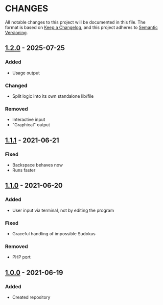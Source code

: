# CHANGES

All notable changes to this project will be documented in this file. The format is based on [Keep a Changelog](https://keepachangelog.com/en/1.0.0/), and this project adheres to [Semantic Versioning](https://semver.org/spec/v2.0.0.html).

## [1.2.0] - 2025-07-25
### Added
+ Usage output

### Changed
+ Split logic into its own standalone lib/file

### Removed
+ Interactive input
+ "Graphical" output

## [1.1.1] - 2021-06-21
### Fixed
+ Backspace behaves now
+ Runs faster

## [1.1.0] - 2021-06-20
### Added
+ User input via terminal, not by editing the program

### Fixed
+ Graceful handling of impossible Sudokus

### Removed
+ PHP port

## [1.0.0] - 2021-06-19
### Added
+ Created repository

[1.2.0]: https://github.com/jkoop/brute-force-sudoku/releases/tag/v1.2.0
[1.1.1]: https://github.com/jkoop/brute-force-sudoku/releases/tag/v1.1.1
[1.1.0]: https://github.com/jkoop/brute-force-sudoku/releases/tag/v1.1.0
[1.0.0]: https://github.com/jkoop/brute-force-sudoku/releases/tag/v1.0.0
